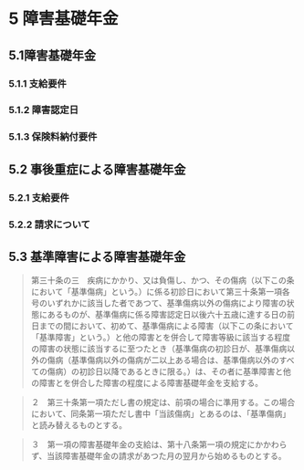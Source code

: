 # 5 障害基礎年金
## 5.1障害基礎年金
### 5.1.1 支給要件
### 5.1.2 障害認定日
### 5.1.3 保険料納付要件
## 5.2 事後重症による障害基礎年金
### 5.2.1 支給要件
### 5.2.2 請求について
## 5.3 基準障害による障害基礎年金
> 第三十条の三　疾病にかかり、又は負傷し、かつ、その傷病（以下この条において「基準傷病」という。）に係る初診日において第三十条第一項各号のいずれかに該当した者であつて、基準傷病以外の傷病により障害の状態にあるものが、基準傷病に係る障害認定日以後六十五歳に達する日の前日までの間において、初めて、基準傷病による障害（以下この条において「基準障害」という。）と他の障害とを併合して障害等級に該当する程度の障害の状態に該当するに至つたとき（基準傷病の初診日が、基準傷病以外の傷病（基準傷病以外の傷病が二以上ある場合は、基準傷病以外のすべての傷病）の初診日以降であるときに限る。）は、その者に基準障害と他の障害とを併合した障害の程度による障害基礎年金を支給する。

>２　第三十条第一項ただし書の規定は、前項の場合に準用する。この場合において、同条第一項ただし書中「当該傷病」とあるのは、「基準傷病」と読み替えるものとする。

>３　第一項の障害基礎年金の支給は、第十八条第一項の規定にかかわらず、当該障害基礎年金の請求があつた月の翌月から始めるものとする。






